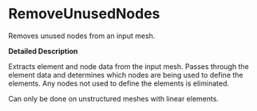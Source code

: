 # RemoveUnusedNodes

Removes unused nodes from an input mesh.

**Detailed Description**

Extracts element and node data from the input mesh. Passes through the element data and determines which nodes are being used to define the elements. Any nodes not used to define the elements is eliminated.

Can only be done on unstructured meshes with linear elements.
